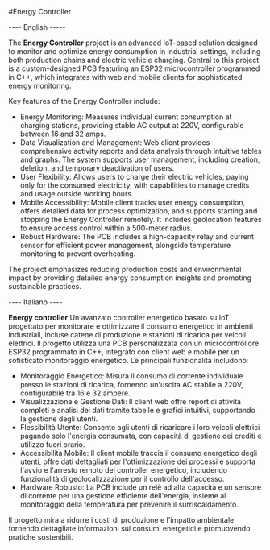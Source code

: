 #Energy Controller

---- English -----

The **Energy Controller** project is an advanced IoT-based solution designed to monitor and optimize energy consumption in industrial settings, including both production chains and electric vehicle charging. Central to this project is a custom-designed PCB featuring an ESP32 microcontroller programmed in C++, which integrates with web and mobile clients for sophisticated energy monitoring.

Key features of the Energy Controller include:

* Energy Monitoring: Measures individual current consumption at charging stations, providing stable AC output at 220V, configurable between 16 and 32 amps.
* Data Visualization and Management: Web client provides comprehensive activity reports and data analysis through intuitive tables and graphs. The system supports user management, including creation, deletion, and temporary deactivation of users.
* User Flexibility: Allows users to charge their electric vehicles, paying only for the consumed electricity, with capabilities to manage credits and usage outside working hours.
* Mobile Accessibility: Mobile client tracks user energy consumption, offers detailed data for process optimization, and supports starting and stopping the Energy Controller remotely. It includes geolocation features to ensure access control within a 500-meter radius.
* Robust Hardware: The PCB includes a high-capacity relay and current sensor for efficient power management, alongside temperature monitoring to prevent overheating.


The project emphasizes reducing production costs and environmental impact by providing detailed energy consumption insights and promoting sustainable practices.


---- Italiano ----

**Energy controller** Un avanzato controller energetico basato su IoT progettato per monitorare e ottimizzare il consumo energetico in ambienti industriali, incluse catene di produzione e stazioni di ricarica per veicoli elettrici. Il progetto utilizza una PCB personalizzata con un microcontrollore ESP32 programmato in C++, integrato con client web e mobile per un sofisticato monitoraggio energetico. Le principali funzionalità includono:

* Monitoraggio Energetico: Misura il consumo di corrente individuale presso le stazioni di ricarica, fornendo un'uscita AC stabile a 220V, configurabile tra 16 e 32 ampere.
* Visualizzazione e Gestione Dati: Il client web offre report di attività completi e analisi dei dati tramite tabelle e grafici intuitivi, supportando la gestione degli utenti.
* Flessibilità Utente: Consente agli utenti di ricaricare i loro veicoli elettrici pagando solo l'energia consumata, con capacità di gestione dei crediti e utilizzo fuori orario.
* Accessibilità Mobile: Il client mobile traccia il consumo energetico degli utenti, offre dati dettagliati per l'ottimizzazione dei processi e supporta l'avvio e l'arresto remoto del controller energetico, includendo funzionalità di geolocalizzazione per il controllo dell'accesso.
* Hardware Robusto: La PCB include un relè ad alta capacità e un sensore di corrente per una gestione efficiente dell'energia, insieme al monitoraggio della temperatura per prevenire il surriscaldamento.

Il progetto mira a ridurre i costi di produzione e l'impatto ambientale fornendo dettagliate informazioni sui consumi energetici e promuovendo pratiche sostenibili.
